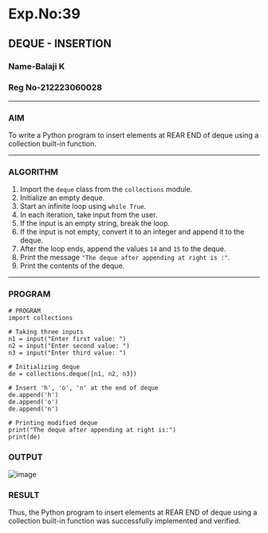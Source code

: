 # Exp.No:39  
## DEQUE - INSERTION
### Name-Balaji K
### Reg No-212223060028
---

### AIM  
To write a Python program to insert elements at REAR END of deque using a collection built-in function.

---

### ALGORITHM  

1. Import the `deque` class from the `collections` module.  
2. Initialize an empty deque.  
3. Start an infinite loop using `while True`.  
4. In each iteration, take input from the user.  
5. If the input is an empty string, break the loop.  
6. If the input is not empty, convert it to an integer and append it to the deque.  
7. After the loop ends, append the values `14` and `15` to the deque.  
8. Print the message `"The deque after appending at right is :"`.  
9. Print the contents of the deque.  

---

### PROGRAM  

```
# PROGRAM
import collections

# Taking three inputs
n1 = input("Enter first value: ")
n2 = input("Enter second value: ")
n3 = input("Enter third value: ")

# Initializing deque
de = collections.deque([n1, n2, n3])

# Insert 'h', 'o', 'n' at the end of deque
de.append('h')
de.append('o')
de.append('n')

# Printing modified deque
print("The deque after appending at right is:")
print(de)
```

### OUTPUT
![image](https://github.com/user-attachments/assets/5ff39b13-13f3-4458-b6f6-742a588eb258)

### RESULT
Thus, the Python program to insert elements at REAR END of deque using a collection built-in function was successfully implemented and verified.
